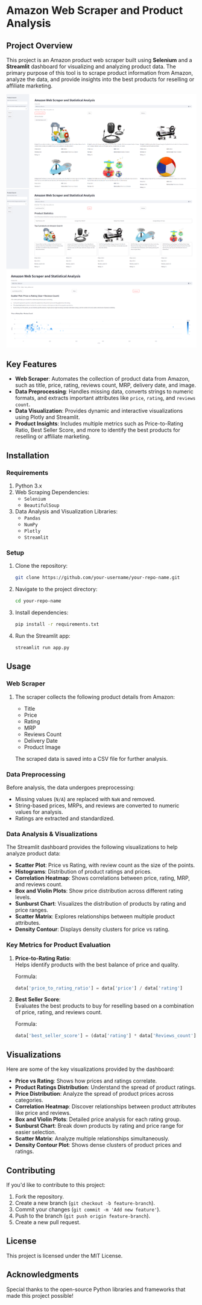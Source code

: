 # Amazon Web Scraper and Product Analysis

## Project Overview

This project is an Amazon product web scraper built using **Selenium** and a **Streamlit** dashboard for visualizing and analyzing product data. The primary purpose of this tool is to scrape product information from Amazon, analyze the data, and provide insights into the best products for reselling or affiliate marketing.

!["Loaded Data"](/Images/ss1.png)
!["Stats"](/Images/ss2.png)
!["Analysis"](/Images/ss5.png)

## Key Features

- **Web Scraper**: Automates the collection of product data from Amazon, such as title, price, rating, reviews count, MRP, delivery date, and image.
- **Data Preprocessing**: Handles missing data, converts strings to numeric formats, and extracts important attributes like `price`, `rating`, and `reviews count`.
- **Data Visualization**: Provides dynamic and interactive visualizations using Plotly and Streamlit.
- **Product Insights**: Includes multiple metrics such as Price-to-Rating Ratio, Best Seller Score, and more to identify the best products for reselling or affiliate marketing.

## Installation

### Requirements

1. Python 3.x
2. Web Scraping Dependencies:
   - `Selenium`
   - `BeautifulSoup`
3. Data Analysis and Visualization Libraries:
   - `Pandas`
   - `NumPy`
   - `Plotly`
   - `Streamlit`

### Setup

1. Clone the repository:
   ```bash
   git clone https://github.com/your-username/your-repo-name.git
   ```
2. Navigate to the project directory:
   ```bash
   cd your-repo-name
   ```
3. Install dependencies:

   ```bash
   pip install -r requirements.txt
   ```

4. Run the Streamlit app:
   ```bash
   streamlit run app.py
   ```

## Usage

### Web Scraper

1. The scraper collects the following product details from Amazon:

   - Title
   - Price
   - Rating
   - MRP
   - Reviews Count
   - Delivery Date
   - Product Image

   The scraped data is saved into a CSV file for further analysis.

### Data Preprocessing

Before analysis, the data undergoes preprocessing:

- Missing values (`N/A`) are replaced with `NaN` and removed.
- String-based prices, MRPs, and reviews are converted to numeric values for analysis.
- Ratings are extracted and standardized.

### Data Analysis & Visualizations

The Streamlit dashboard provides the following visualizations to help analyze product data:

- **Scatter Plot**: Price vs Rating, with review count as the size of the points.
- **Histograms**: Distribution of product ratings and prices.
- **Correlation Heatmap**: Shows correlations between price, rating, MRP, and reviews count.
- **Box and Violin Plots**: Show price distribution across different rating levels.
- **Sunburst Chart**: Visualizes the distribution of products by rating and price ranges.
- **Scatter Matrix**: Explores relationships between multiple product attributes.
- **Density Contour**: Displays density clusters for price vs rating.

### Key Metrics for Product Evaluation

1. **Price-to-Rating Ratio**:  
   Helps identify products with the best balance of price and quality.

   Formula:

   ```python
   data['price_to_rating_ratio'] = data['price'] / data['rating']
   ```

2. **Best Seller Score**:  
   Evaluates the best products to buy for reselling based on a combination of price, rating, and reviews count.

   Formula:

   ```python
   data['best_seller_score'] = (data['rating'] * data['Reviews_count']) / data['price']
   ```

## Visualizations

Here are some of the key visualizations provided by the dashboard:

- **Price vs Rating**: Shows how prices and ratings correlate.
- **Product Ratings Distribution**: Understand the spread of product ratings.
- **Price Distribution**: Analyze the spread of product prices across categories.
- **Correlation Heatmap**: Discover relationships between product attributes like price and reviews.
- **Box and Violin Plots**: Detailed price analysis for each rating group.
- **Sunburst Chart**: Break down products by rating and price range for easier selection.
- **Scatter Matrix**: Analyze multiple relationships simultaneously.
- **Density Contour Plot**: Shows dense clusters of product prices and ratings.

## Contributing

If you'd like to contribute to this project:

1. Fork the repository.
2. Create a new branch (`git checkout -b feature-branch`).
3. Commit your changes (`git commit -m 'Add new feature'`).
4. Push to the branch (`git push origin feature-branch`).
5. Create a new pull request.

## License

This project is licensed under the MIT License.

## Acknowledgments

Special thanks to the open-source Python libraries and frameworks that made this project possible!
